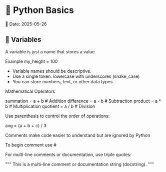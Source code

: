 # 🐍 Python Basics  
📅 Date: 2025-05-26

## 📌 Variables

A variable is just a name that stores a value.

Example
my_height = 100

- Variable names should be descriptive.
- Use a single token: lowercase with underscores (snake_case)
- You can store numbers, text, or other data types.

Mathematical Operators

summation = a + b      # Addition
difference = a - b     # Subtraction
product = a * b        # Multiplication
quotient = a / b       # Division

Use parenthesis to control the order of operations:

avg = (a + b + c) / 3

Comments make code easier to understand but are ignored by Python

To begin comment use #

For multi-line comments or documentation, use triple quotes:

"""
This is a multi-line comment
or documentation string (docstring).
"""

